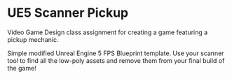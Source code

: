 # UE5 Scanner Pickup

Video Game Design class assignment for creating a game featuring a pickup mechanic.

Simple modified Unreal Engine 5 FPS Blueprint template. Use your scanner tool to find all the low-poly assets and remove them from your final build of the game!